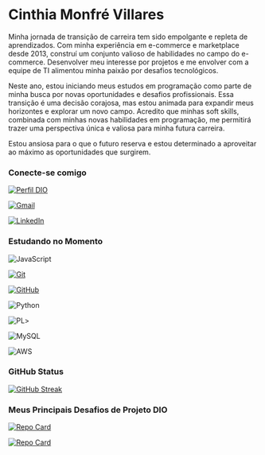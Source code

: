 # Cinthia Monfré Villares

Minha jornada de transição de carreira tem sido empolgante e repleta de aprendizados. Com minha experiência em e-commerce e marketplace desde 2013, construí um conjunto valioso de habilidades no campo do e-commerce. Desenvolver meu interesse por projetos e me envolver com a equipe de TI alimentou minha paixão por desafios tecnológicos.

Neste ano, estou iniciando meus estudos em programação como parte de minha busca por novas oportunidades e desafios profissionais. Essa transição é uma decisão corajosa, mas estou animada para expandir meus horizontes e explorar um novo campo. Acredito que minhas soft skills, combinada com minhas novas habilidades em programação, me permitirá trazer uma perspectiva única e valiosa para minha futura carreira.

Estou ansiosa para o que o futuro reserva e estou determinado a aproveitar ao máximo as oportunidades que surgirem.

### Conecte-se comigo

[![Perfil DIO](https://img.shields.io/badge/-Meu%20Perfil%20na%20DIO-30A3DC?style=for-the-badge)](https://github.com/CinthiaMonfre)

[![Gmail](https://img.shields.io/badge/Gmail-333333?style=for-the-badge&logo=gmail&logoColor=red)](mailto:cinthia.monfre@gmail.com)

[![LinkedIn](https://img.shields.io/badge/-LinkedIn-000?style=for-the-badge&logo=linkedin&logoColor=30A3DC)](https://www.linkedin.com/in/cinthia-monfr%C3%A9-villares-43082740/)

### Estudando no Momento

![JavaScript](https://img.shields.io/badge/JavaScript-000?style=for-the-badge&logo=javascript&logoColor=30A3DC)

[![Git](https://img.shields.io/badge/Git-000?style=for-the-badge&logo=git&logoColor=E94D5F)](https://git-scm.com/doc)

[![GitHub](https://img.shields.io/badge/GitHub-000?style=for-the-badge&logo=github&logoColor=30A3DC)](https://docs.github.com/)

![Python](https://img.shields.io/badge/Python-14354C?style=for-the-badge&logo=python&logoColor=white)

![PL](https://img.shields.io/badge/PL%2FSQL-FFFFFF?style=for-the-badge&logo=oracle&logoColor=FF0000&labelColor=FFFFFF&color=FF0000)>

![MySQL](https://img.shields.io/badge/MySQL-00000F?style=for-the-badge&logo=mysql&logoColor=white)

![AWS](https://img.shields.io/badge/AWS-000.svg?style=for-the-badge&logo=amazon-aws&logoColor=white)


### GitHub Status

[![GitHub Streak](https://streak-stats.demolab.com/?user=CinthiaMonfre&theme=bear&background=000&border=30A3DC&dates=FFF)](https://git.io/streak-stats)


### Meus Principais Desafios de Projeto DIO

[![Repo Card](https://github-readme-stats.vercel.app/api/pin/?username=CinthiaMonfre&repo=Projeto-Classificador-Nivel-de-Heroi&bg_color=000&border_color=30A3DC&show_icons=true&icon_color=30A3DC&title_color=E94D5F&text_color=FFF)](https://github.com/CinthiaMonfre/Projeto-Classificador-Nivel-de-Heroi)

[![Repo Card](https://github-readme-stats.vercel.app/api/pin/?username=CinthiaMonfre&repo=Calculadora-Partidas-Rankeadas&bg_color=000&border_color=30A3DC&show_icons=true&icon_color=30A3DC&title_color=E94D5F&text_color=FFF)](https://github.com/CinthiaMonfre/Calculadora-Partidas-Rankeadas)
